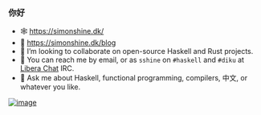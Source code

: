 ### 你好

- 🕸 https://simonshine.dk/
- 💬 https://simonshine.dk/blog
- 🌱 I’m looking to collaborate on open-source Haskell and Rust projects.
- 📨 You can reach me by email, or as `sshine` on `#haskell` and `#diku` at [Libera Chat](https://libera.chat/) IRC.
- 💬 Ask me about Haskell, functional programming, compilers, 中文, or whatever you like.

[![image](https://stackexchange.com/users/flair/84370.png)](https://stackexchange.com/users/84370/simon-shine)
